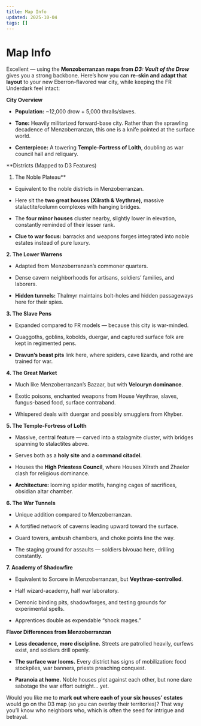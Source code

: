 ```yaml
---
title: Map Info
updated: 2025-10-04
tags: []
---
```


# Map Info


Excellent — using the **Menzoberranzan maps from** ***D3: Vault of the Drow*** gives you a strong backbone. Here’s how you can **re-skin and adapt that layout** to your new Eberron-flavored war city, while keeping the FR Underdark feel intact:

**City Overview**

* **Population:** ~12,000 drow + 5,000 thralls/slaves.

* **Tone:** Heavily militarized forward-base city. Rather than the sprawling decadence of Menzoberranzan, this one is a knife pointed at the surface world.

* **Centerpiece:** A towering **Temple-Fortress of Lolth**, doubling as war council hall and reliquary.

**Districts (Mapped to D3 Features)
1. The Noble Plateau**

* Equivalent to the noble districts in Menzoberranzan.

* Here sit the **two great houses (Xilrath & Veythrae)**, massive stalactite/column complexes with hanging bridges.

* The **four minor houses** cluster nearby, slightly lower in elevation, constantly reminded of their lesser rank.

* **Clue to war focus:** barracks and weapons forges integrated into noble estates instead of pure luxury.

**2. The Lower Warrens**

* Adapted from Menzoberranzan’s commoner quarters.

* Dense cavern neighborhoods for artisans, soldiers’ families, and laborers.

* **Hidden tunnels:** Thalmyr maintains bolt-holes and hidden passageways here for their spies.

**3. The Slave Pens**

* Expanded compared to FR models — because this city is war-minded.

* Quaggoths, goblins, kobolds, duergar, and captured surface folk are kept in regimented pens.

* **Dravun’s beast pits** link here, where spiders, cave lizards, and rothé are trained for war.

**4. The Great Market**

* Much like Menzoberranzan’s Bazaar, but with **Velouryn dominance**.

* Exotic poisons, enchanted weapons from House Veythrae, slaves, fungus-based food, surface contraband.

* Whispered deals with duergar and possibly smugglers from Khyber.

**5. The Temple-Fortress of Lolth**

* Massive, central feature — carved into a stalagmite cluster, with bridges spanning to stalactites above.

* Serves both as a **holy site** and a **command citadel**.

* Houses the **High Priestess Council**, where Houses Xilrath and Zhaelor clash for religious dominance.

* **Architecture:** looming spider motifs, hanging cages of sacrifices, obsidian altar chamber.

**6. The War Tunnels**

* Unique addition compared to Menzoberranzan.

* A fortified network of caverns leading upward toward the surface.

* Guard towers, ambush chambers, and choke points line the way.

* The staging ground for assaults — soldiers bivouac here, drilling constantly.

**7. Academy of Shadowfire**

* Equivalent to Sorcere in Menzoberranzan, but **Veythrae-controlled**.

* Half wizard-academy, half war laboratory.

* Demonic binding pits, shadowforges, and testing grounds for experimental spells.

* Apprentices double as expendable “shock mages.”

**Flavor Differences from Menzoberranzan**

* **Less decadence, more discipline.** Streets are patrolled heavily, curfews exist, and soldiers drill openly.

* **The surface war looms.** Every district has signs of mobilization: food stockpiles, war banners, priests preaching conquest.

* **Paranoia at home.** Noble houses plot against each other, but none dare sabotage the war effort outright… yet.

Would you like me to **mark out where each of your six houses’ estates** would go on the D3 map (so you can overlay their territories)? That way you’ll know who neighbors who, which is often the seed for intrigue and betrayal.
